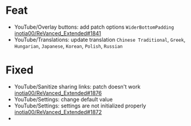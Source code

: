 # Feat

- YouTube/Overlay buttons: add patch options `WiderBottomPadding` [inotia00/ReVanced_Extended#1841](https://github.com/inotia00/ReVanced_Extended/issues/1841)
- YouTube/Translations: update translation `Chinese Traditional`, `Greek`, `Hungarian`, `Japanese`, `Korean`, `Polish`, `Russian`


# Fixed

- YouTube/Sanitize sharing links: patch doesn't work [inotia00/ReVanced_Extended#1876](https://github.com/inotia00/ReVanced_Extended/issues/1876)
- YouTube/Settings: change default value
- YouTube/Settings: settings are not initialized properly [inotia00/ReVanced_Extended#1872](https://github.com/inotia00/ReVanced_Extended/issues/1872)
- 
